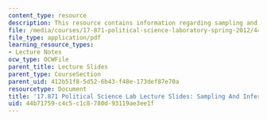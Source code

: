```yaml
---
content_type: resource
description: This resource contains information regarding sampling and inference.
file: /media/courses/17-871-political-science-laboratory-spring-2012/44b71759c4c5c1c8780d93119ae3ee1f_MIT17_871S12_sam_and_inf12.pdf
file_type: application/pdf
learning_resource_types:
- Lecture Notes
ocw_type: OCWFile
parent_title: Lecture Slides
parent_type: CourseSection
parent_uid: 412b51f8-5d52-6b43-f48e-173def87e70a
resourcetype: Document
title: '17.871 Political Science Lab Lecture Slides: Sampling And Inference'
uid: 44b71759-c4c5-c1c8-780d-93119ae3ee1f
---
```

